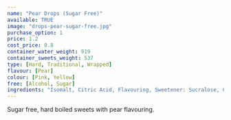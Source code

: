 ```yaml
---
name: "Pear Drops (Sugar Free)"
available: TRUE
image: "drops-pear-sugar-free.jpg"
purchase_option: 1
price: 1.2
cost_price: 0.8
container_water_weight: 919
container_sweets_weight: 537
type: [Hard, Traditional, Wrapped]
flavour: [Pear]
colour: [Pink, Yellow]
free: [Alcohol, Sugar]
ingredients: "Isomalt, Citric Acid, Flavouring, Sweetener: Sucralose, Colours: E129 E102"
---
```

Sugar free, hard boiled sweets with pear flavouring.